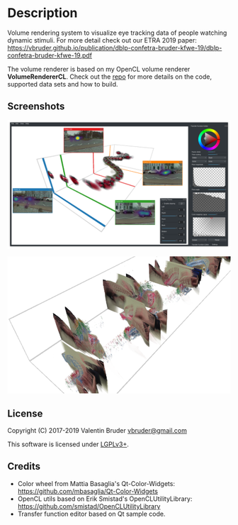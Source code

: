 # Description #

Volume rendering system to visualize eye tracking data of people watching dynamic stimuli.
For more detail check out our ETRA 2019 paper: https://vbruder.github.io/publication/dblp-confetra-bruder-kfwe-19/dblp-confetra-bruder-kfwe-19.pdf

The volume renderer is based on my OpenCL volume renderer **VolumeRendererCL**.
Check out the [repo](https://github.com/vbruder/VolumeRendererCL) for more details on the code, supported data sets and how to build. 

## Screenshots ##

![app](https://github.com/vbruder/EyeTrackingVolume/blob/master/screenshots/app.png)

![uno-magnitude](https://github.com/vbruder/EyeTrackingVolume/blob/master/screenshots/unomag.png)

## License ##

Copyright (C) 2017-2019 Valentin Bruder vbruder@gmail.com

This software is licensed under [LGPLv3+](https://www.gnu.org/licenses/lgpl-3.0.en.html).

## Credits ##
	
  * Color wheel from Mattia Basaglia's Qt-Color-Widgets: https://github.com/mbasaglia/Qt-Color-Widgets
  * OpenCL utils based on Erik Smistad's OpenCLUtilityLibrary: https://github.com/smistad/OpenCLUtilityLibrary
  * Transfer function editor based on Qt sample code.
